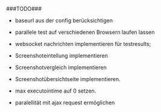###TODO###

* baseurl aus der config berücksichtigen
* parallele test auf verschiedenen Browsern laufen lassen
* websocket nachrichten implementieren für testresults;
* Screenshoteintellung implementieren
* Screenshotvergleich implementieren
* Screenshotübersichtseite implementieren.


* max executointime auf 0 setzen.
* paralellität mit ajax request ermöglichen


